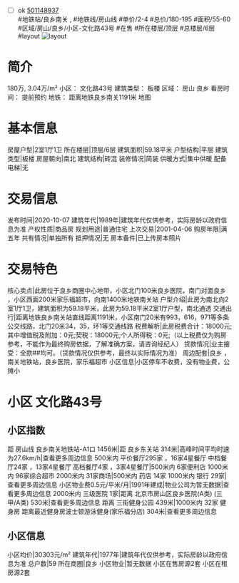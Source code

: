 - [ ] ok [501148937](https://bj.5i5j.com/ershoufang/501148937.html)  
 #地铁站/良乡南关 ,  #地铁线/房山线
#单价/2-4 #总价/180-195 #面积/55-60   #区域/房山/良乡/小区-文化路43号 #在售 #所在楼层/顶层 #总楼层/6层 #layout 
![layout](http://image2a.5i5j.com/bdir/layout/573c00ba58ec4309ab5c787d96502959.jpg_P5.jpg) 
# 简介 
 180万,  3.04万/m² 
小区： 文化路43号
建筑类型： 板楼
区域： 房山 良乡
看房时间： 提前预约
地铁： 距离地铁良乡南关1191米 地图
# 基本信息 
 房屋户型|2室1厅1卫
所在楼层|顶层/6层
建筑面积|59.18平米
户型结构|平层
建筑类型|板楼
房屋朝向|南北
建筑结构|砖混
装修情况|简装
供暖方式|集中供暖
配备电梯|无
# 交易信息 
 发布时间|2020-10-07
建筑年代|1989年|建筑年代仅供参考，实际房龄以政府信息为准
产权性质|商品房
规划用途|普通住宅
上次交易|2001-04-06
购房年限|满五年
共有情况|单独所有
抵押情况|无
房本备件|已上传房本照片
# 交易特色 
 核心卖点|此房位于良乡商圈中心地带，小区北门100米良乡医院，南门对面良乡  ，小区西面200米家乐福超市，向南1400米地铁南关站
户型介绍|此房为南北向2室1厅1卫，建筑面积为59.18平米，此房为59.18平米2室1厅户型，南北通透
交通出行|距离地铁良乡南关站直线距离1191米，小区南门20米有993，616，971等多条公交线路，北门20米34，35，环1等交通线路
税费解析|此房税费合计：18000元;其中增值税及附加：0元;契税：18000元;个人所得税：0元;（以上税费仅为购房参考，不能作为最终购房依据，了解准确方案，请咨询经纪人）
贷款情况|业主接受：全款##均可。（贷款情况仅供参考，最终以实际情况为准）
周边配套|良乡  ，南关地铁站，良乡医院，家乐福超市
小区信息|小区停车不收费，没有物业费，公摊小
# 小区 文化路43号
## 小区指数 
 距 房山线 良乡南关地铁站-A1口 1456米|距 良乡东关站 314米|高峰时间平均时速为27.6km/h|查看更多周边信息
500米内 平价餐厅295家 ，16家4星餐厅
中档餐厅24家 ，13家4星餐厅
高档餐厅4家 ，3家4星餐厅|500米内 6家便利店
1000米内 96家综合超市
2000米内 31家商场|500米内 药店 14家
1000米内 银行 29家|查看更多周边信息
小区物业费0.5元/平米/月|1991年建成|物业公司为暂无数据|查看更多周边信息
2000米内 三级医院 1家|距离 北京市房山区良乡医院(A类) (三甲/A类) 530米|查看更多周边信息
距离 三街健身公园 439米|1000米内 32家 健身房
距离最近健身房波士顿游泳健身(家乐福分店) 304米|查看更多周边信息
## 小区信息 
 小区均价|30303元/m²
建筑年代|1977年|建筑年代仅供参考，实际房龄以政府信息为准
总户数|59
所在商圈|良乡
小区物业|暂无数据
小区在售房源2套
小区在租房源2套
